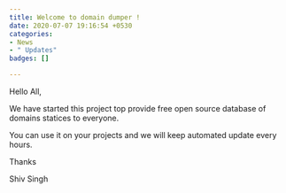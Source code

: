 ```yaml
---
title: Welcome to domain dumper !
date: 2020-07-07 19:16:54 +0530
categories:
- News
- " Updates"
badges: []

---
```

Hello All,

We have started this project top provide free open source database of domains statices to everyone.

You can use it on your projects and we will keep automated update every hours.

Thanks

Shiv Singh